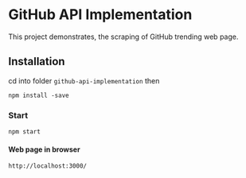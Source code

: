 # GitHub API Implementation

This project demonstrates, the scraping of GitHub trending web page.

## Installation

cd into folder `github-api-implementation` then

    npm install -save

### Start

    npm start

#### Web page in browser

    http://localhost:3000/